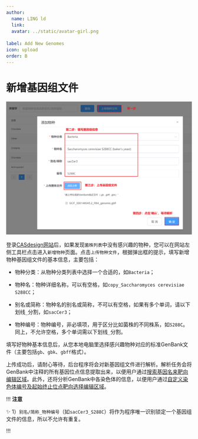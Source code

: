 ```yaml
---
author:
  name: LING ld
  link: 
  avatar: ../static/avatar-girl.png

label: Add New Genomes
icon: upload
order: B
---
```


# 新增基因组文件

![](../static/add-new-genomes.png)

登录[CASdesign网站](http://124.71.187.96:8081/)后，如果发现`菌株列表`中没有感兴趣的物种，您可以在网站左侧工具栏点击进入`新增物种`页面。点击`上传物种文件`，根据弹出框的提示，填写新增物种基因组文件的基本信息，主要包括：

* 物种分类：从物种分类列表中选择一个合适的，如`Bacteria`；

* 物种名：物种详细名称，可以有空格，如`copy_Saccharomyces cerevisiae S288CC`；

* 别名或简称：物种名的别名或简称，不可以有空格，如果有多个单词，请以下划线`_`分割，如`sacCer3`；

* 物种编号：物种编号，非必填项，用于区分比如菌株的不同株系，如`S288C`。同上，不允许空格，多个单词需以下划线`_`分割。

填写好物种基本信息后，从您本地电脑里选择感兴趣物种对应的标准GenBank文件（主要包括`gb`、`gbk`、`gbff`格式）。

上传成功后，请耐心等待，后台程序将会对新基因组文件进行解析。解析任务会将GenBank中注释的所有基因位点信息提取出来，以便用户通过[搜索基因名来靶向编辑区域](/instruction/select-targets/#targrt-genes)。此外，还将分析GenBank中各染色体的信息，以便用户通过[自定义染色体编号及起始终止位点靶向选择编辑区域](/instruction/select-targets/#target-genomic-regions)。

!!! **注意**

:sparkles: 1）`别名/简称_物种编号`（如`sacCer3_S288C`）将作为程序唯一识别锁定一个基因组文件的信息，所以不允许有重复。

!!!
